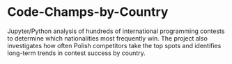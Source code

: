 # Code-Champs-by-Country
Jupyter/Python analysis of hundreds of international programming contests to determine which nationalities most frequently win. The project also investigates how often Polish competitors take the top spots and identifies long-term trends in contest success by country.
